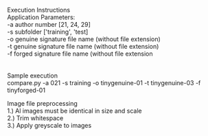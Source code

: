 Execution Instructions<br>
Application Parameters:<br>
-a author number [21, 24, 29]<br>
-s subfolder ['training', 'test]<br>
-o genuine signature file name (without file extension)<br>
-t genuine signature file name (without file extension)<br>
-f forged signature file name (without file extension<br><br><br>
Sample execution<br>
compare.py -a 021 -s training -o tinygenuine-01 -t tinygenuine-03 -f tinyforged-01<br>


Image file preprocessing<br>
1.) Al images must be identical in size and scale<br>
2.) Trim whitespace<br>
3.) Apply greyscale to images<brr>
